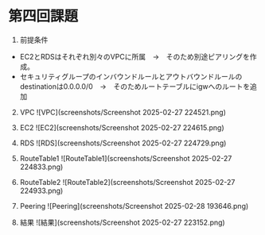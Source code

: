 # 第四回課題

1. 前提条件
- EC2とRDSはそれぞれ別々のVPCに所属　→　そのため別途ピアリングを作成。
- セキュリティグループのインバウンドルールとアウトバウンドルールのdestinationは0.0.0.0/0　→　そのためルートテーブルにigwへのルートを追加

2. VPC
![VPC](screenshots/Screenshot 2025-02-27 224521.png)

3. EC2
![EC2](screenshots/Screenshot 2025-02-27 224615.png)

4. RDS
![RDS](screenshots/Screenshot 2025-02-27 224729.png)

5. RouteTable1
![RouteTable1](screenshots/Screenshot 2025-02-27 224833.png)

6. RouteTable2
![RouteTable2](screenshots/Screenshot 2025-02-27 224933.png)

7. Peering
![Peering](screenshots/Screenshot 2025-02-28 193646.png)

8. 結果
![結果](screenshots/Screenshot 2025-02-27 223152.png)
